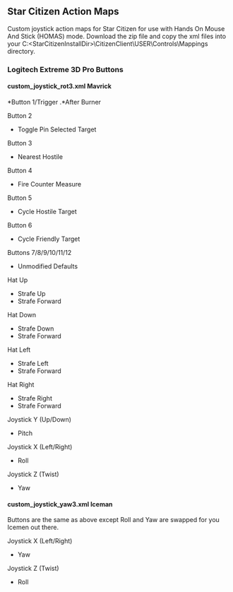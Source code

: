 ## Star Citizen Action Maps
Custom joystick action maps for Star Citizen for use with Hands On Mouse And Stick (HOMAS) mode.
Download the zip file and copy the xml files into your C:\<StarCitizenInstallDir>\CitizenClient\USER\Controls\Mappings directory.

### Logitech Extreme 3D Pro Buttons

#### custom_joystick_rot3.xml Mavrick
*Button 1/Trigger
.*After Burner

Button 2
- Toggle Pin Selected Target

Button 3
- Nearest Hostile

Button 4
- Fire Counter Measure

Button 5
 - Cycle Hostile Target

Button 6
 - Cycle Friendly Target

Buttons 7/8/9/10/11/12
 - Unmodified Defaults

Hat Up
 - Strafe Up
 - Strafe Forward

Hat Down
 - Strafe Down
 - Strafe Forward
 
Hat Left
 - Strafe Left
 - Strafe Forward
 
Hat Right
 - Strafe Right
 - Strafe Forward
 
Joystick Y (Up/Down)
 - Pitch

Joystick X (Left/Right)
 - Roll

Joystick Z (Twist)
 - Yaw
 
#### custom_joystick_yaw3.xml Iceman
Buttons are the same as above except Roll and Yaw are swapped for you Icemen out there.

Joystick X (Left/Right)
 - Yaw

Joystick Z (Twist)
 - Roll

